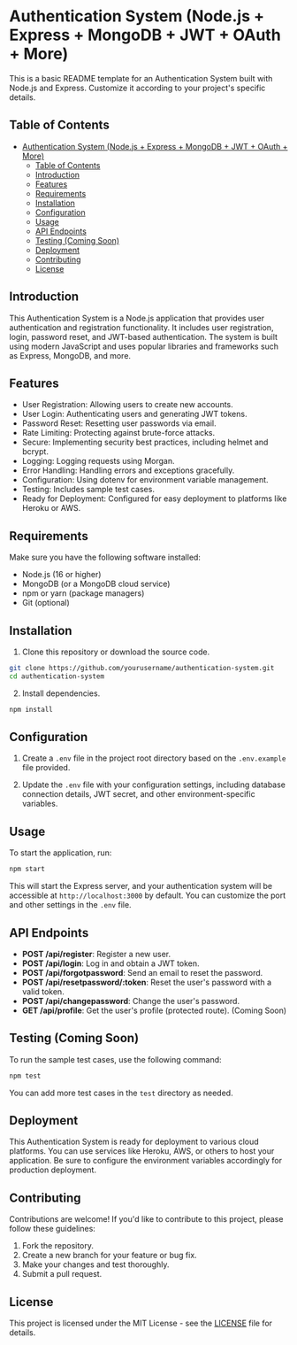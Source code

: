 # Authentication System (Node.js + Express + MongoDB + JWT + OAuth + More)

This is a basic README template for an Authentication System built with Node.js and Express. Customize it according to your project's specific details.

## Table of Contents

- [Authentication System (Node.js + Express + MongoDB + JWT + OAuth + More)](#authentication-system-nodejs--express--mongodb--jwt--oauth--more)
  - [Table of Contents](#table-of-contents)
  - [Introduction](#introduction)
  - [Features](#features)
  - [Requirements](#requirements)
  - [Installation](#installation)
  - [Configuration](#configuration)
  - [Usage](#usage)
  - [API Endpoints](#api-endpoints)
  - [Testing (Coming Soon)](#testing-coming-soon)
  - [Deployment](#deployment)
  - [Contributing](#contributing)
  - [License](#license)

## Introduction

This Authentication System is a Node.js application that provides user authentication and registration functionality. It includes user registration, login, password reset, and JWT-based authentication. The system is built using modern JavaScript and uses popular libraries and frameworks such as Express, MongoDB, and more.

## Features

- User Registration: Allowing users to create new accounts.
- User Login: Authenticating users and generating JWT tokens.
- Password Reset: Resetting user passwords via email.
- Rate Limiting: Protecting against brute-force attacks.
- Secure: Implementing security best practices, including helmet and bcrypt.
- Logging: Logging requests using Morgan.
- Error Handling: Handling errors and exceptions gracefully.
- Configuration: Using dotenv for environment variable management.
- Testing: Includes sample test cases.
- Ready for Deployment: Configured for easy deployment to platforms like Heroku or AWS.

## Requirements

Make sure you have the following software installed:

- Node.js (16 or higher)
- MongoDB (or a MongoDB cloud service)
- npm or yarn (package managers)
- Git (optional)

## Installation

1. Clone this repository or download the source code.

```bash
git clone https://github.com/yourusername/authentication-system.git
cd authentication-system
```

2. Install dependencies.

```bash
npm install
```

## Configuration

1. Create a `.env` file in the project root directory based on the `.env.example` file provided.

2. Update the `.env` file with your configuration settings, including database connection details, JWT secret, and other environment-specific variables.

## Usage

To start the application, run:

```bash
npm start
```

This will start the Express server, and your authentication system will be accessible at `http://localhost:3000` by default. You can customize the port and other settings in the `.env` file.

## API Endpoints

- **POST /api/register**: Register a new user.
- **POST /api/login**: Log in and obtain a JWT token.
- **POST /api/forgotpassword**: Send an email to reset the password.
- **POST /api/resetpassword/:token**: Reset the user's password with a valid token.
- **POST /api/changepassword**: Change the user's password.
- **GET /api/profile**: Get the user's profile (protected route). (Coming Soon)

## Testing (Coming Soon)

To run the sample test cases, use the following command:

```bash
npm test
```

You can add more test cases in the `test` directory as needed.

## Deployment

This Authentication System is ready for deployment to various cloud platforms. You can use services like Heroku, AWS, or others to host your application. Be sure to configure the environment variables accordingly for production deployment.

## Contributing

Contributions are welcome! If you'd like to contribute to this project, please follow these guidelines:

1. Fork the repository.
2. Create a new branch for your feature or bug fix.
3. Make your changes and test thoroughly.
4. Submit a pull request.

## License

This project is licensed under the MIT License - see the [LICENSE](LICENSE) file for details.